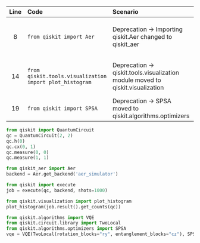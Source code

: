| Line | Code | Scenario | Reference | Artifact | Refactoring |
| :--: | :--- | :------- | :-------: | :------- | :---------- |
| 8 | `from qiskit import Aer` | Deprecation -> Importing qiskit.Aer changed to qiskit_aer | qrn_tax_ddbb-0771d384-706f-40c0-818d-20a4b728e9a2 | Aer | `from qiskit_aer import Aer` |
| 14 | `from qiskit.tools.visualization import plot_histogram` | Deprecation -> qiskit.tools.visualization module moved to qiskit.visualization | qrn_tax_ddbb-f4566a3d-6928-46a7-a2cb-31cd69741944 | plot_histogram | `from qiskit.visualization import plot_histogram` |
| 19 | `from qiskit import SPSA` | Deprecation -> SPSA moved to qiskit.algorithms.optimizers | IK | SPSA | `from qiskit.algorithms.optimizers import SPSA` |

```python
from qiskit import QuantumCircuit
qc = QuantumCircuit(2, 2)
qc.h(0)
qc.cx(0, 1)
qc.measure(0, 0)
qc.measure(1, 1)

from qiskit_aer import Aer
backend = Aer.get_backend('aer_simulator')

from qiskit import execute
job = execute(qc, backend, shots=1000)

from qiskit.visualization import plot_histogram
plot_histogram(job.result().get_counts(qc))

from qiskit.algorithms import VQE
from qiskit.circuit.library import TwoLocal
from qiskit.algorithms.optimizers import SPSA
vqe = VQE(TwoLocal(rotation_blocks="ry", entanglement_blocks="cz"), SPSA())
```